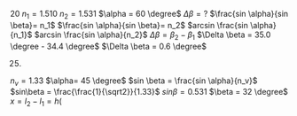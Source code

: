 20
$n_1 = 1.510$
$n_2 = 1.531$
$\alpha = 60 \degree$
$\Delta \beta = ?$
$\frac{sin \alpha}{sin \beta}= n_1$
$\frac{sin \alpha}{sin \beta}= n_2$
$arcsin \frac{sin \alpha}{n_1}$
$arcsin \frac{sin \alpha}{n_2}$
$\Delta \beta = \beta _2 - \beta _1$
$\Delta \beta = 35.0 \degree - 34.4 \degree$
$\Delta \beta = 0.6 \degree$



25.
$n_v = 1.33$
$\alpha= 45 \degree$
$sin \beta = \frac{sin \alpha}{n_v}$
$sin\beta = \frac{\frac{1}{\sqrt2}}{1.33}$
$sin\beta= 0.531$
$\beta = 32 \degree$
$x = l_2 - l_1 = h($